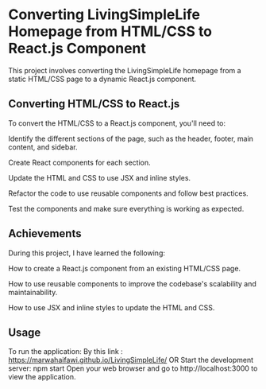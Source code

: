 
# Converting LivingSimpleLife Homepage from HTML/CSS to React.js Component


This project involves converting the LivingSimpleLife homepage from a static HTML/CSS page to a dynamic React.js component.

## Converting HTML/CSS to React.js
To convert the HTML/CSS to a React.js component, you'll need to:

Identify the different sections of the page, such as the header, footer, main content, and sidebar.

Create React components for each section.

Update the HTML and CSS to use JSX and inline styles.

Refactor the code to use reusable components and follow best practices.

Test the components and make sure everything is working as expected.
## Achievements
During this project, I have learned the following:

How to create a React.js component from an existing HTML/CSS page.

How to use reusable components to improve the codebase's scalability and maintainability.

How to use JSX and inline styles to update the HTML and CSS.
## Usage

To run the application: By this link : https://marwahaifawi.github.io/LivingSimpleLife/
 OR 
Start the development server: npm start Open your web browser and go to http://localhost:3000 to view the application.
